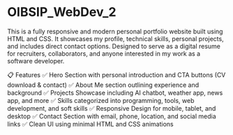 # OIBSIP_WebDev_2
This is a fully responsive and modern personal portfolio website built using HTML and CSS. It showcases my profile, technical skills, personal projects, and includes direct contact options. Designed to serve as a digital resume for recruiters, collaborators, and anyone interested in my work as a software developer.

📋 Features
✅ Hero Section with personal introduction and CTA buttons (CV download & contact)
✅ About Me section outlining experience and background
✅ Projects Showcase including AI chatbot, weather app, news app, and more
✅ Skills categorized into programming, tools, web development, and soft skills
✅ Responsive Design for mobile, tablet, and desktop
✅ Contact Section with email, phone, location, and social media links
✅ Clean UI using minimal HTML and CSS animations
